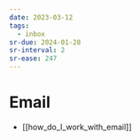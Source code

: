 ```yaml
---
date: 2023-03-12
tags:
  - inbox
sr-due: 2024-01-28
sr-interval: 2
sr-ease: 247
---
```

# Email

- [[how_do_I_work_with_email]]
